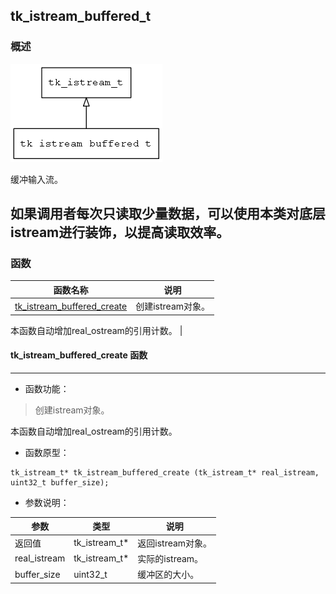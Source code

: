 ## tk\_istream\_buffered\_t
### 概述
![image](images/tk_istream_buffered_t_0.png)

缓冲输入流。

 如果调用者每次只读取少量数据，可以使用本类对底层istream进行装饰，以提高读取效率。
----------------------------------
### 函数
<p id="tk_istream_buffered_t_methods">

| 函数名称 | 说明 | 
| -------- | ------------ | 
| <a href="#tk_istream_buffered_t_tk_istream_buffered_create">tk\_istream\_buffered\_create</a> | 创建istream对象。

 本函数自动增加real_ostream的引用计数。 |
#### tk\_istream\_buffered\_create 函数
-----------------------

* 函数功能：

> <p id="tk_istream_buffered_t_tk_istream_buffered_create">创建istream对象。

 本函数自动增加real_ostream的引用计数。

* 函数原型：

```
tk_istream_t* tk_istream_buffered_create (tk_istream_t* real_istream, uint32_t buffer_size);
```

* 参数说明：

| 参数 | 类型 | 说明 |
| -------- | ----- | --------- |
| 返回值 | tk\_istream\_t* | 返回istream对象。 |
| real\_istream | tk\_istream\_t* | 实际的istream。 |
| buffer\_size | uint32\_t | 缓冲区的大小。 |
